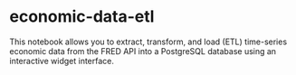 # economic-data-etl
This notebook allows you to extract, transform, and load (ETL) time-series economic data from the FRED API into a PostgreSQL database using an interactive widget interface.

